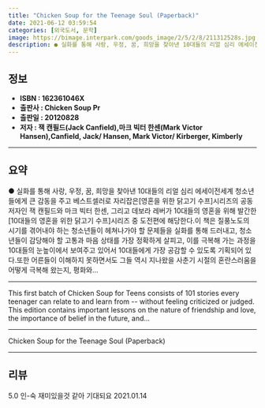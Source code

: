 ```yaml
---
title: "Chicken Soup for the Teenage Soul (Paperback)"
date: 2021-06-12 03:59:54
categories: [외국도서, 문학]
image: https://bimage.interpark.com/goods_image/2/5/2/8/211312528s.jpg
description: ● 실화를 통해 사랑, 우정, 꿈, 희망을 찾아낸 10대들의 리얼 심리 에세이전세계 청소년들에게 큰 감동을 주고 베스트셀러로 자리잡은[영혼을 위한 닭고기 수프]시리즈의 공동 저자인 잭 캔필드와 마크 빅터 한센, 그리고 데보라 레버가 10대들의 영혼을 위해 발간한 [10대들의 영혼을 위
---
```


## **정보**

- **ISBN : 162361046X**
- **출판사 : Chicken Soup Pr**
- **출판일 : 20120828**
- **저자 : 잭 캔필드(Jack Canfield),마크 빅터 한센(Mark Victor Hansen),Canfield, Jack/ Hansen, Mark Victor/ Kirberger, Kimberly**

------



## **요약**

●  실화를 통해 사랑, 우정, 꿈, 희망을 찾아낸 10대들의 리얼 심리 에세이전세계 청소년들에게 큰 감동을 주고 베스트셀러로 자리잡은[영혼을 위한 닭고기 수프]시리즈의 공동 저자인 잭 캔필드와 마크 빅터 한센, 그리고 데보라 레버가 10대들의 영혼을 위해 발간한 [10대들의 영혼을 위한 닭고기 수프]시리즈 중 도전편에 해당한다.이 책은 질풍노도의 시기를 겪어내야 하는 청소년들이 헤쳐나가야 할 문제들을 실화를 통해 드러내고, 청소년들이 감당해야 할 고통과 마음 상태를 가장 정확하게 살피고, 이를 극복해 가는 과정을 10대들의 눈높이에서 보여주고 있어서 10대들에게 가장 공감할 수 있도록 기획되어 있다.또한 어른들이 이해하지 못하면서도 그들 역시 지나왔을 사춘기 시절의 혼란스러움을 어떻게 극복해 왔는지, 평화와...

------

This first batch of Chicken Soup for Teens consists of 101 stories every teenager can relate to and learn from -- without feeling criticized or judged. This edition contains important lessons on the nature of friendship and love, the importance of belief in the future, and... 

------


Chicken Soup for the Teenage Soul (Paperback) 

------


## **리뷰** 

5.0 인-숙 재미있을것 같아 기대되요 2021.01.14 <br/>